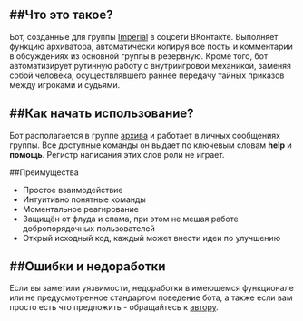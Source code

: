 ##Что это такое?
---
Бот, созданные для группы [Imperial](https://vk.com/the_great_imperial) в соцсети ВКонтакте. Выполняет функцию
архиватора, автоматически копируя все посты и комментарии в обсуждениях из основной группы в резервную. Кроме того, 
бот автоматизирует рутинную работу с внутриигровой механикой, заменяя собой человека, осуществлявшего раннее передачу
тайных приказов между игроками и судьями.


##Как начать использование?
---
Бот располагается в группе [архива](https://vk.com/rezervimperial) и работает в личных сообщениях группы. Все доступные
команды он выдает по ключевым словам **help** и **помощь**. Регистр написания этих слов роли не играет.

##Преимущества
- Простое взаимодействие
- Интуитивно понятные команды
- Моментальное реагирование
- Защищён от флуда и спама, при этом не мешая работе добропорядочных пользователей
- Открый исходный код, каждый может внести идеи по улучшению

##Ошибки и недоработки
---
Если вы заметили уязвимости, недоработки в имеющемся функционале или не предусмотренное стандартом поведение бота, а
также если вам просто есть что предложить - обращайтесь к [автору](https://vk.com/theodike).